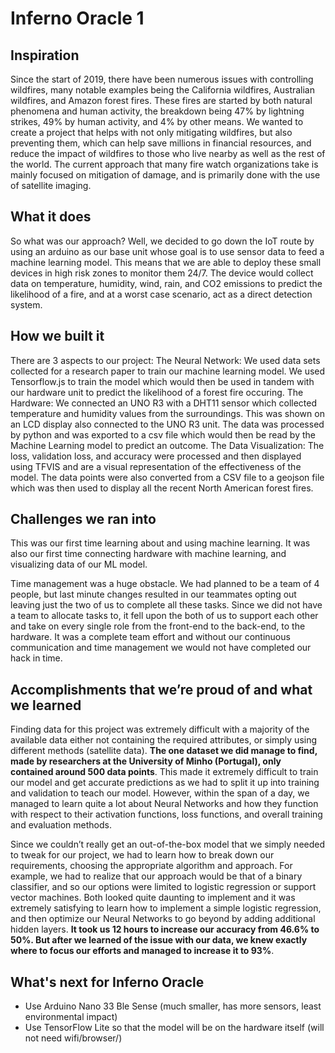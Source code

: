 # Inferno Oracle 1

## Inspiration

Since the start of 2019, there have been numerous issues with controlling wildfires, many notable examples being the California wildfires, Australian wildfires, and Amazon forest fires. These fires are started by both natural phenomena and human activity, the breakdown being 47% by lightning strikes, 49% by human activity, and 4% by other means. We wanted to create a project that helps with not only mitigating wildfires, but also preventing them, which can help save millions in financial resources, and reduce the impact of wildfires to those who live nearby as well as the rest of the world. The current approach that many fire watch organizations take is mainly focused on mitigation of damage, and is primarily done with the use of satellite imaging.

## What it does

So what was our approach? Well, we decided to go down the IoT route by using an arduino as our base unit whose goal is to use sensor data to feed a machine learning model. This means that we are able to deploy these small devices in high risk zones to monitor them 24/7. The device would collect data on temperature, humidity, wind, rain, and CO2 emissions to predict the likelihood of a fire, and at a worst case scenario, act as a direct detection system.

## How we built it

There are 3 aspects to our project:
The Neural Network: We used data sets collected for a research paper to train our machine learning model. We used Tensorflow.js to train the model which would then be used in tandem with our hardware unit to predict the likelihood of a forest fire occuring.
The Hardware: We connected an UNO R3 with a DHT11 sensor which collected temperature and humidity values from the surroundings. This was shown on an LCD display also connected to the UNO R3 unit. The data was processed by python and was exported to a csv file which would then be read by the Machine Learning model to predict an outcome.
The Data Visualization: The loss, validation loss, and accuracy were processed and then displayed using TFVIS and are a visual representation of the effectiveness of the model. The data points were also converted from a CSV file to a geojson file which was then used to display all the recent North American forest fires.

## Challenges we ran into

This was our first time learning about and using machine learning. It was also our first time connecting hardware with machine learning, and visualizing data of our ML model.

Time management was a huge obstacle. We had planned to be a team of 4 people, but last minute changes resulted in our teammates opting out leaving just the two of us to complete all these tasks. Since we did not have a team to allocate tasks to, it fell upon the both of us to support each other and take on every single role from the front-end to the back-end, to the hardware. It was a complete team effort and without our continuous communication and time management we would not have completed our hack in time.

## Accomplishments that we’re proud of and what we learned

Finding data for this project was extremely difficult with a majority of the available data either not containing the required attributes, or simply using different methods (satellite data). **The one dataset we did manage to find, made by researchers at the University of Minho (Portugal), only contained around 500 data points**. This made it extremely difficult to train our model and get accurate predictions as we had to split it up into training and validation to teach our model. However, within the span of a day, we managed to learn quite a lot about Neural Networks and how they function with respect to their activation functions, loss functions, and overall training and evaluation methods.

Since we couldn’t really get an out-of-the-box model that we simply needed to tweak for our project, we had to learn how to break down our requirements, choosing the appropriate algorithm and approach. For example, we had to realize that our approach would be that of a binary classifier, and so our options were limited to logistic regression or support vector machines. Both looked quite daunting to implement and it was extremely satisfying to learn how to implement a simple logistic regression, and then optimize our Neural Networks to go beyond by adding additional hidden layers. **It took us 12 hours to increase our accuracy from 46.6% to 50%. But after we learned of the issue with our data, we knew exactly where to focus our efforts and managed to increase it to 93%**.

## What's next for Inferno Oracle

* Use Arduino Nano 33 Ble Sense (much smaller, has more sensors, least environmental impact)
* Use TensorFlow Lite so that the model will be on the hardware itself (will not need wifi/browser/)
